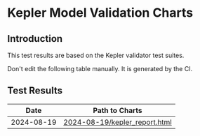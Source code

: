 # Kepler Model Validation Charts

## Introduction

This test results are based on the Kepler validator test suites.

Don't edit the following table manually. It is generated by the CI.

## Test Results
| Date       | Path to Charts | 
| ---------- | -------------- |
| 2024-08-19 | [2024-08-19/kepler_report.html](analytics/2024-08-19/kepler_report.html) |
